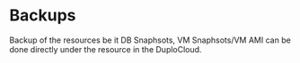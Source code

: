 # Backups

Backup of the resources be it DB Snaphsots, VM Snaphsots/VM AMI can be done directly under the resource in the DuploCloud.
